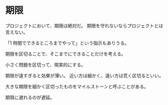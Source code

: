 # 期限

プロジェクトにおいて、期限は絶対だ。
期限を守れないならプロジェクトとは言えない。

「1 時間でできるところまでやって」という指示もありうる。


期限を区切ることで、そこまでにできることだけを考える。

小さく問題を区切って、現実的にする。

期限が遠すぎると効果が薄い。
近い方は細かく、遠い方は荒く区切るといい。

大きな期限を細かく区切ったものをマイルストーンと呼ぶことがある。

期限に遅れるのが遅延。
